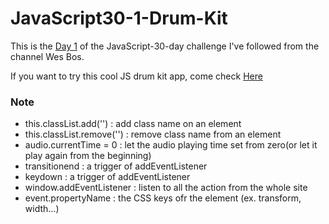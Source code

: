 # JavaScript30-1-Drum-Kit
This is the [Day 1](https://www.youtube.com/watch?v=VuN8qwZoego&list=PLu8EoSxDXHP6CGK4YVJhL_VWetA865GOH&index=1) of the JavaScript-30-day challenge I've followed from the channel Wes Bos.

If you want to try this cool JS drum kit app, come check [Here](https://hsia-js-drum-kit.netlify.app)

### Note
- this.classList.add('') : add class name on an element
- this.classList.remove('') : remove class name from an element
- audio.currentTime = 0 : let the audio playing time set from zero(or let it play again from the beginning)
- transitionend : a trigger of addEventListener
- keydown : a trigger of addEventListener
- window.addEventListener : listen to all the action from the whole site
- event.propertyName : the CSS keys ofr the element (ex. transform, width...)